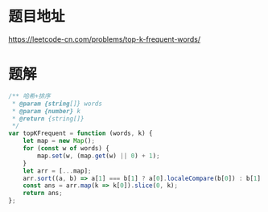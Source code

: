 # 题目地址
https://leetcode-cn.com/problems/top-k-frequent-words/

# 题解
```js
/** 哈希+排序
 * @param {string[]} words
 * @param {number} k
 * @return {string[]}
 */
var topKFrequent = function (words, k) {
    let map = new Map();
    for (const w of words) {
        map.set(w, (map.get(w) || 0) + 1);
    }
    let arr = [...map];
    arr.sort((a, b) => a[1] === b[1] ? a[0].localeCompare(b[0]) : b[1] - a[1]);
    const ans = arr.map(k => k[0]).slice(0, k);
    return ans;
};
```